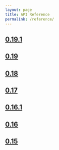 ```yaml
---
layout: page
title: API Reference
permalink: /reference/
---
```


<!-- MARKER -->
## [0.19.1](../api/0.19.1/index)
## [0.19](../api/0.19/index)
## [0.18](../api/0.18/index)
## [0.17](../api/0.17/index)
## [0.16.1](../api/0.16.1/index)
## [0.16](../api/0.16/index)
## [0.15](../api/0.15/index)
